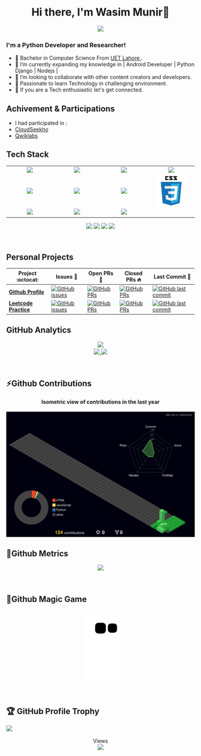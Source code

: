 <body>
  <div align="center">
    <h1> Hi there, I'm Wasim Munir👋<a href="#"></h1>
  </div>
<p align="center">
<a href="https://github.com/Wasim-Chadhar"><img src="https://readme-typing-svg.herokuapp.com?lines=Android+Developer;MERN+Stack;Python+Django;Machine+Learning&center=true&width=500&height=50"></a>
	
<!--  ## Bootcamp alert
- [MLSA Job Hunting Bootcamp](https://github.com/Wasim-Chadhar/wasim-chadhar) will started soon.
	<img align="right" alt="" src="interPyDatacamp.png" width="400" />
  <img align="right" alt="" src="interPyDatacamp.png" width="400" />  -->


### I'm a Python Developer and Researcher!
- 🔭 Bachelor in Computer Science From <a href="" >UET Lahore </a>.
- 🌱 I’m currently expanding my knowledge in | Android Developer | Python Django | Nodejs |
- 👯 I’m looking to collaborate with other content creators and developers.
- 📢 Passionate to learn Technology in challenging environment.
- 💎 If you are a Tech enthusiastic let's get connected. 
	
##  Achivement & Participations 
  - I had participated in :
  - [CloudSeekho](https://github.com/Wasim-Chadhar/wasim-chadhar)
  - [Qwiklabs](https://github.com/Wasim-Chadhar/wasim-chadhar)

	
<h2>Tech Stack</h2>

<table width="100">
<tr>
    <td align='center' width="200">
        <img src="https://github.com/abranhe/programming-languages-logos/blob/master/src/javascript/javascript.svg" width="80">
    </td>

  <td align='center' width="200">
        <img src="https://www.jing.fm/clipimg/full/53-537670_python-png-file-python-logo-png.png"  width="80">
    </td>
 <td align='center' width="200">
        <img src="https://git-scm.com/images/logos/1color-darkbg@2x.png" width="100">
    </td>
 <td align='center' width="200">
        <img src="https://www.vectorlogo.zone/logos/reactjs/reactjs-ar21.svg">
    </td>
 
</tr>
 
<tr>
    <td align="center">
	<img src="https://www.vectorlogo.zone/logos/nodejs/nodejs-ar21.svg" width="200" />
    </td>
    <td align='center'>
        <img src="https://www.djangoproject.com/m/img/logos/django-logo-negative.png">
    </td>
    <td align='center'>
        <img src="https://upload.wikimedia.org/wikipedia/commons/thumb/3/38/HTML5_Badge.svg/600px-HTML5_Badge.svg.png"  width="80">
    </td>
    <td align='center'>
        <img src="https://raw.githubusercontent.com/devicons/devicon/0d6c64dbbf311879f7d563bfc3ccf559f9ed111c/icons/css3/css3-original-wordmark.svg" width="80">
    </td>
</tr>
 
<tr>


 <td align='center'>
        <img src="https://www.vectorlogo.zone/logos/heroku/heroku-ar21.svg">
    </td>
  <td align='center'>
        <img src="https://www.vectorlogo.zone/logos/mongodb/mongodb-ar21.svg" width="200" >
    </td>
 <td align='center'>
        <img src="https://github.com/bestofjs/bestofjs-webui/blob/master/public/logos/vscode.svg" width="80">
    </td>
</tr>
    
</table>
</p>
<p align="center">
<a href="https://www.linkedin.com/in/wasim-chadhar/"><img src="https://img.shields.io/badge/-Wasim%20Munir-0077B5?style=flat&logo=Linkedin&logoColor=white"/></a>
<a href="mailto:wasim.chadhar253@gmail.com"><img src="https://img.shields.io/badge/-wasim.chadhar253@gmail.com-D14836?style=flat&logo=Gmail&logoColor=white"/></a>
<a href="https://www.instagram.com/wasim_chadhar/"><img src="https://img.shields.io/badge/-@wasimmunir-E4405F?style=flat&logo=Instagram&logoColor=white"/></a>
<a href="https://leetcode.com/Wasim-Chadhar/"><img src="https://img.shields.io/badge/-/wasimmunir-e8b519?style=flat&logo=leetcode&logoColor=black"/></a>
 </p>
 
<br>


## Personal Projects

|      Project :octocat:   |     Issues :bug:   | Open PRs :bell:  | Closed PRs :fire:  | Last Commit 🚩
|-------------|-------------------|---|---| ----|
| [**Github Profile**](https://github.com/wasim-chadhar/wasim-chadhar) | [![GitHub issues](https://img.shields.io/github/issues/wasim-chadhar/wasim-chadhar?color=green&logo=github&style=flat)](https://github.com/wasim-chadhar/wasim-chadhar/issues) | [![GitHub PRs](https://img.shields.io/github/issues-pr/wasim-chadhar/wasim-chadhar?style=flat&logo=github)](https://github.com/wasim-chadhar/wasim-chadhar/pulls)  | [![GitHub PRs](https://img.shields.io/github/issues-pr-closed/wasim-chadhar/wasim-chadhar?style=flat&color=critical&logo=github)](https://github.com/wasim-chadhar/wasim-chadhar/pulls?q=is%3Apr+is%3Aclosed)   |[![GitHub last commit](https://img.shields.io/github/last-commit/wasim-chadhar/wasim-chadhar?color=blue&logo=github&style=flat)](https://github.com/wasim-chadhar/wasim-chadhar/commits/) |
| [**Leetcode Practice**](https://github.com/wasim-chadhar/Leetcode) | [![GitHub issues](https://img.shields.io/github/issues/wasim-chadhar/Leetcode?color=green&logo=github&style=flat)](https://github.com/wasim-chadhar/Leetcode/issues) | [![GitHub PRs](https://img.shields.io/github/issues-pr/wasim-chadhar/Leetcode?style=flat&logo=github)](https://github.com/wasim-chadhar/Leetcode/pulls)  | [![GitHub PRs](https://img.shields.io/github/issues-pr-closed/wasim-chadhar/Leetcode?style=flat&color=critical&logo=github)](https://github.com/wasim-chadhar/Leetcode/pulls?q=is%3Apr+is%3Aclosed)   |[![GitHub last commit](https://img.shields.io/github/last-commit/wasim-chadhar/Leetcode?color=blue&logo=github&style=flat)](https://github.com/wasim-chadhar/Leetcode/commits/) |

	
 <h2>GitHub Analytics
 </h2>

<p align="center">
<a href="https://github.com/wasim-chadhar">
  <img height="180em" src="https://github-readme-stats.vercel.app/api?username=wasim-chadhar&show_icons=true&theme=algolia&include_all_commits=true&count_private=true"/><br>
  <img height="180em" src="https://github-readme-stats-eight-theta.vercel.app/api/top-langs/?username=wasim-chadhar&layout=compact&langs_count=8&theme=algolia"/>
</a>
  <img width="70%" src="https://github-readme-streak-stats.herokuapp.com/?user=wasim-chadhar&show_icons=true&locale=en&layout=demo&theme=algolia" />
</p>
</p>
<br>
	
## ⚡️Github Contributions
	
<h4 align="center">Isometric view of contributions in the last year</h4>
<p align="center">
	<a href="./profile-3d-contrib/profile-night-green.svg">
		<img width="900em" src="./profile-3d-contrib/profile-night-green.svg">
	</a>
</p>


## 🚀Github Metrics
<p align="center">
	<img width="625em" src="https://github.com/wasim-chadhar/wasim-chadhar/blob/main/github-metrics.svg" />
</p>
<br>

## 🐛Github Magic Game
<p align="center">
  <img src="https://github.com/wasim-chadhar/wasim-chadhar/raw/output/github-contribution-grid-snake.svg" alt="snake"></center>
</p>
<br>
<h2 >🏆 GitHub Profile Trophy</h2>
<p>
<a href="https://github.com/wasim-chadhar">
  <img src="https://github-profile-trophy.vercel.app/?username=wasim-chadhar&theme=matrix&column=8&margin-w=15&margin-h=15"/>

</a>
</p>
<p align="center"> 
  Views<br>
  <img src="https://profile-counter.glitch.me/wasim-chadhar/count.svg" />
</p>
